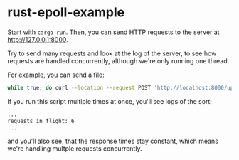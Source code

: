 # rust-epoll-example

Start with `cargo run`. Then, you can send HTTP requests to the server at http://127.0.0.1:8000.

Try to send many requests and look at the log of the server, to see how requests are handled concurrently, although we're only running one thread.

For example, you can send a file:

```bash
while true; do curl --location --request POST 'http://localhost:8000/upload' \--form 'file=@/home/somewhere/some_image.png' -w ' Total: %{time_total}' && echo '\n'; done;
```

If you run this script multiple times at once, you'll see logs of the sort:

```bash
...
requests in flight: 6
...
```

and you'll also see, that the response times stay constant, which means we're handling multple requests concurrently.
